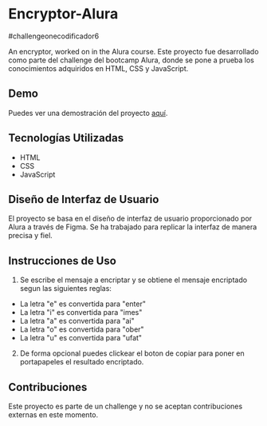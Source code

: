 # Encryptor-Alura
#challengeonecodificador6


An encryptor, worked on in the Alura course.
Este proyecto fue desarrollado como parte del challenge del bootcamp Alura, donde se pone a prueba los conocimientos adquiridos en HTML, CSS y JavaScript.

## Demo

Puedes ver una demostración del proyecto [aquí](URL_DEMO).

## Tecnologías Utilizadas

- HTML
- CSS
- JavaScript

## Diseño de Interfaz de Usuario

El proyecto se basa en el diseño de interfaz de usuario proporcionado por Alura a través de Figma. Se ha trabajado para replicar la interfaz de manera precisa y fiel.

## Instrucciones de Uso

1. Se escribe el mensaje a encriptar y se obtiene el mensaje encriptado segun las siguientes reglas:
- La letra "e" es convertida para "enter"
- La letra "i" es convertida para "imes"
- La letra "a" es convertida para "ai"
- La letra "o" es convertida para "ober"
- La letra "u" es convertida para "ufat"
2. De forma opcional puedes clickear el boton de copiar para poner en portapapeles el resultado encriptado.

## Contribuciones

Este proyecto es parte de un challenge y no se aceptan contribuciones externas en este momento.
